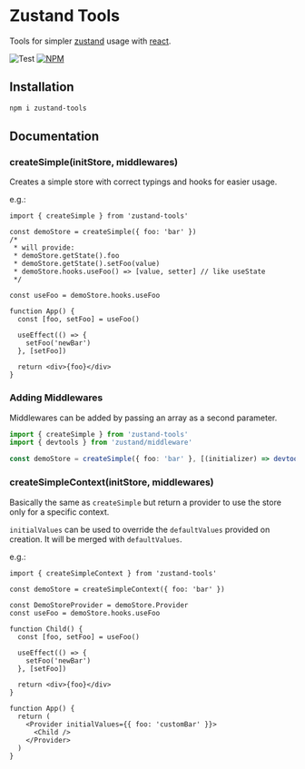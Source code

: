# Zustand Tools

Tools for simpler [zustand](https://github.com/pmndrs/zustand) usage with [react](https://reactjs.org/).

![Test](https://github.com/wuifdesign/zustand-tools/workflows/Test/badge.svg)
[![NPM](https://img.shields.io/npm/v/zustand-tools.svg)](https://www.npmjs.com/package/zustand-tools)

## Installation 

```bash
npm i zustand-tools
```

## Documentation

### createSimple(initStore, middlewares)

Creates a simple store with correct typings and hooks for easier usage.

e.g.:

```tsx
import { createSimple } from 'zustand-tools'

const demoStore = createSimple({ foo: 'bar' })
/*
 * will provide:
 * demoStore.getState().foo
 * demoStore.getState().setFoo(value)
 * demoStore.hooks.useFoo() => [value, setter] // like useState
 */

const useFoo = demoStore.hooks.useFoo

function App() {
  const [foo, setFoo] = useFoo()

  useEffect(() => {
    setFoo('newBar')
  }, [setFoo])

  return <div>{foo}</div>
}
```


### Adding Middlewares

Middlewares can be added by passing an array as a second parameter.

```typescript
import { createSimple } from 'zustand-tools'
import { devtools } from 'zustand/middleware'

const demoStore = createSimple({ foo: 'bar' }, [(initializer) => devtools(initializer, { enabled: true })])
```

### createSimpleContext(initStore, middlewares)

Basically the same as `createSimple` but return a provider to use the store only for a specific context.

`initialValues` can be used to override the `defaultValues` provided on creation. It will be merged with `defaultValues`.

e.g.:

```tsx
import { createSimpleContext } from 'zustand-tools'

const demoStore = createSimpleContext({ foo: 'bar' })

const DemoStoreProvider = demoStore.Provider
const useFoo = demoStore.hooks.useFoo

function Child() {
  const [foo, setFoo] = useFoo()

  useEffect(() => {
    setFoo('newBar')
  }, [setFoo])
  
  return <div>{foo}</div>
}

function App() {
  return (
    <Provider initialValues={{ foo: 'customBar' }}>
      <Child />
    </Provider>
  )
}
```
